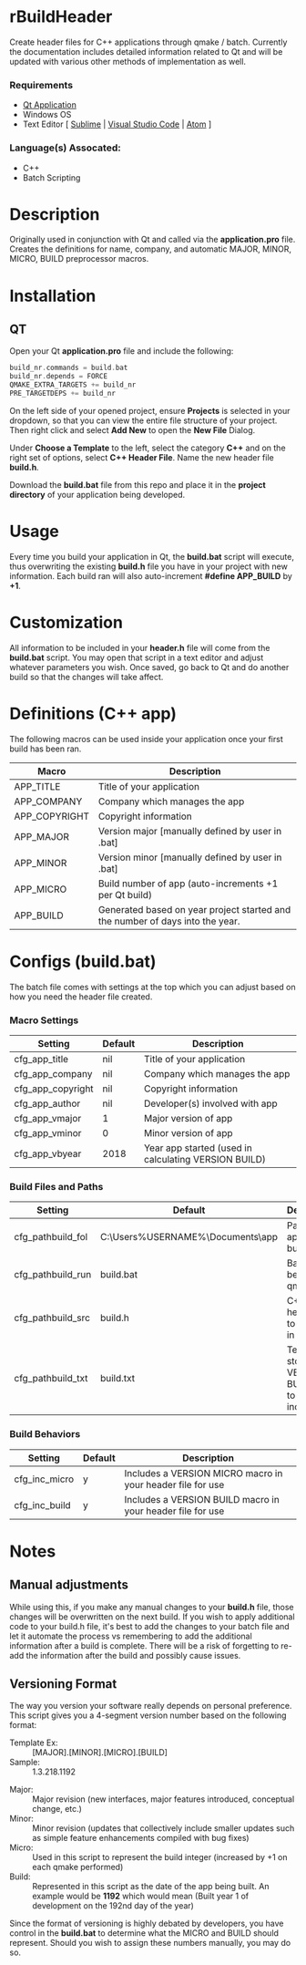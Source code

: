 # rBuildHeader
Create header files for C++ applications through qmake / batch. Currently the documentation includes detailed information related to Qt and will be updated with various other methods of implementation as well.

### Requirements
- [Qt Application](https://www.qt.io/developers/)
- Windows OS
- Text Editor [ [Sublime](https://www.sublimetext.com/) | [Visual Studio Code](https://code.visualstudio.com/) | [Atom](https://atom.io/) ]

### Language(s) Assocated:
- C++
- Batch Scripting

# Description
Originally used in conjunction with Qt and called via the **application.pro** file. Creates the definitions for name, company, and automatic MAJOR, MINOR, MICRO, BUILD preprocessor macros.

# Installation
## QT
Open your Qt **application.pro** file and include the following:

```c
build_nr.commands = build.bat
build_nr.depends = FORCE
QMAKE_EXTRA_TARGETS += build_nr
PRE_TARGETDEPS += build_nr
```

On the left side of your opened project, ensure **Projects** is selected in your dropdown, so that you can view the entire file structure of your project. Then right click and select **Add New** to open the **New File** Dialog.

Under **Choose a Template** to the left, select the category **C++** and on the right set of options, select **C++ Header File**. Name the new header file **build.h**.

Download the **build.bat** file from this repo and place it in the **project directory** of your application being developed.

# Usage
Every time you build your application in Qt, the **build.bat** script will execute, thus overwriting the existing **build.h** file you have in your project with new information. Each build ran will also auto-increment **#define APP_BUILD** by **+1**.

# Customization
All information to be included in your **header.h** file will come from the **build.bat** script. You may open that script in a text editor and adjust whatever parameters you wish. Once saved, go back to Qt and do another build so that the changes will take affect.

# Definitions (C++ app)
The following macros can be used inside your application once your first build has been ran.

Macro | Description
------------ | -------------
APP_TITLE | Title of your application
APP_COMPANY | Company which manages the app
APP_COPYRIGHT | Copyright information
APP_MAJOR | Version major [manually defined by user in .bat]
APP_MINOR | Version minor [manually defined by user in .bat]
APP_MICRO | Build number of app (auto-increments +1 per Qt build)
APP_BUILD | Generated based on year project started and the number of days into the year.

# Configs (build.bat)
The batch file comes with settings at the top which you can adjust based on how you need the header file created.

### Macro Settings
Setting | Default | Description
------------ | ------------- | -------------
cfg_app_title | nil | Title of your application
cfg_app_company | nil | Company which manages the app
cfg_app_copyright | nil | Copyright information
cfg_app_author | nil | Developer(s) involved with app
cfg_app_vmajor | 1 | Major version of app
cfg_app_vminor | 0 | Minor version of app
cfg_app_vbyear | 2018 | Year app started (used in calculating VERSION BUILD)

### Build Files and Paths

Setting | Default | Description
------------ | ------------- | -------------
cfg_pathbuild_fol | C:\Users\%USERNAME%\Documents\app | Path to C++ app being built
cfg_pathbuild_run | build.bat | Batch file to be ran on qmake
cfg_pathbuild_src | build.h | C++ app header file to build info in
cfg_pathbuild_txt | build.txt | Text file to store VERSION BUILD val to (+1 increments)

### Build Behaviors

Setting | Default | Description
------------ | ------------- | -------------
cfg_inc_micro | y | Includes a VERSION MICRO macro in your header file for use
cfg_inc_build | y | Includes a VERSION BUILD macro in your header file for use

# Notes

## Manual adjustments
While using this, if you make any manual changes to your **build.h** file, those changes will be overwritten on the next build. If you wish to apply additional code to your build.h file, it's best to add the changes to your batch file and let it automate the process vs remembering to add the additional information after a build is complete. There will be a risk of forgetting to re-add the information after the build and possibly cause issues.

## Versioning Format
The way you version your software really depends on personal preference. This script gives you a 4-segment version number based on the following format:

<dl>
  <dt>Template Ex:</dt>
  <dd>[MAJOR].[MINOR].[MICRO].[BUILD]</dd>
  <dt>Sample:</dt>
  <dd>1.3.218.1192</dd>
</dl>

<dl>
  <dt>Major:</dt>
  <dd>Major revision (new interfaces, major features introduced, conceptual change, etc.)</dd>
  <dt>Minor:</dt>
  <dd>Minor revision (updates that collectively include smaller updates such as simple feature enhancements compiled with bug fixes)
  <dt>Micro:</dt>
  <dd>Used in this script to represent the build integer (increased by +1 on each qmake performed)
  <dt>Build:</dt>
  <dd>Represented in this script as the date of the app being built. An example would be <b>1192</b> which would mean (Built year 1 of development on the 192nd day of the year)
</dd>
</dl>

Since the format of versioning is highly debated by developers, you have control in the **build.bat** to determine what the MICRO and BUILD should represent. Should you wish to assign these numbers manually, you may do so.
